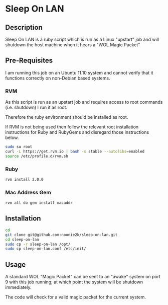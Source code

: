 Sleep On LAN
============

Description
-----------

Sleep On LAN is a ruby script which is run as a Linux "upstart" job and will shutdown the host machine when it hears a "WOL Magic Packet"

Pre-Requisites
--------------

I am running this job on an Ubuntu 11.10 system and cannot verify that it functions correctly on non-Debian based systems.

### RVM

As this script is run as an upstart job and requires access to root commands (i.e. shutdown) I run it as root.

Therefore the ruby environment should be installed as root.

If RVM is not being used then follow the relevant root installation instructions for Ruby and RubyGems and disregard those instructions below.

```bash
sudo su root
curl -L https://get.rvm.io | bash -s stable --autolibs=enabled
source /etc/profile.d/rvm.sh
```

### Ruby
```bash
rvm install 2.0.0
```

### Mac Address Gem
```bash
rvm all do gem install macaddr
```


Installation
------------

```bash
cd
git clone git@github.com:noonie2k/sleep-on-lan.git
cd sleep-on-lan
sudo cp -r sleep-on-lan /opt/
sudo cp sleep-on-lan.conf /etc/init/
```

Usage
-----

A standard WOL "Magic Packet" can be sent to an "awake" system on port 9 with this job running; at which point the system will be shutdown immediately.

The code will check for a valid magic packet for the current system.
